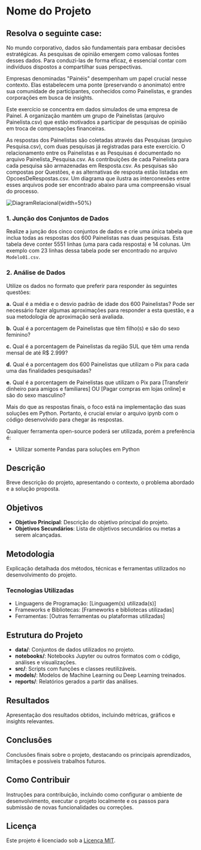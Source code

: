 # Nome do Projeto

## Resolva o seguinte case:

No mundo corporativo, dados são fundamentais para embasar decisões estratégicas. As pesquisas de opinião emergem como valiosas fontes desses dados. Para conduzi-las de forma eficaz, é essencial contar com indivíduos dispostos a compartilhar suas perspectivas.

Empresas denominadas "Painéis" desempenham um papel crucial nesse contexto. Elas estabelecem uma ponte (preservando o anonimato) entre sua comunidade de participantes, conhecidos como Painelistas, e grandes corporações em busca de insights.

Este exercício se concentra em dados simulados de uma empresa de Painel. A organização mantém um grupo de Painelistas (arquivo Painelista.csv) que estão motivados a participar de pesquisas de opinião em troca de compensações financeiras.

As respostas dos Painelistas são coletadas através das Pesquisas (arquivo Pesquisa.csv), com duas pesquisas já registradas para este exercício.
O relacionamento entre os Painelistas e as Pesquisas é documentado no arquivo Painelista_Pesquisa.csv. As contribuições de cada Painelista para cada pesquisa são armazenadas em Resposta.csv.
As pesquisas são compostas por Questões, e as alternativas de resposta estão listadas em OpcoesDeRespostas.csv.
Um diagrama que ilustra as interconexões entre esses arquivos pode ser encontrado abaixo para uma compreensão visual do processo.


![DiagramRelacional](https://github.com/raulfbr/portifolio/blob/main/projeto01/data/DiagramaRelacional.png?raw=true){width=50%}



### 1. Junção dos Conjuntos de Dados
Realize a junção dos cinco conjuntos de dados e crie uma única tabela que inclua todas as respostas dos 600 Painelistas nas duas pesquisas. Esta tabela deve conter 5551 linhas (uma para cada resposta) e 14 colunas. Um exemplo com 23 linhas dessa tabela pode ser encontrado no arquivo `Modelo01.csv`.

### 2. Análise de Dados
Utilize os dados no formato que preferir para responder às seguintes questões:

   **a.** Qual é a média e o desvio padrão de idade dos 600 Painelistas? Pode ser necessário fazer algumas aproximações para responder a esta questão, e a sua metodologia de aproximação será avaliada.

   **b.** Qual é a porcentagem de Painelistas que têm filho(s) e são do sexo feminino?

   **c.** Qual é a porcentagem de Painelistas da região SUL que têm uma renda mensal de até R$ 2.999?

   **d.** Qual é a porcentagem dos 600 Painelistas que utilizam o Pix para cada uma das finalidades pesquisadas?

   **e.** Qual é a porcentagem de Painelistas que utilizam o Pix para [Transferir dinheiro para amigos e familiares] OU [Pagar compras em lojas online] e são do sexo masculino?

Mais do que as respostas finais, o foco está na implementação das suas soluções em Python. Portanto, é crucial enviar o arquivo ipynb com o código desenvolvido para chegar às respostas.

Qualquer ferramenta open-source poderá ser utilizada, porém a preferência é:
- Utilizar somente Pandas para soluções em Python

## Descrição

Breve descrição do projeto, apresentando o contexto, o problema abordado e a solução proposta.

## Objetivos

- **Objetivo Principal**: Descrição do objetivo principal do projeto.
- **Objetivos Secundários**: Lista de objetivos secundários ou metas a serem alcançadas.

## Metodologia

Explicação detalhada dos métodos, técnicas e ferramentas utilizados no desenvolvimento do projeto.

### Tecnologias Utilizadas

- Linguagens de Programação: [Linguagem(s) utilizada(s)]
- Frameworks e Bibliotecas: [Frameworks e bibliotecas utilizadas]
- Ferramentas: [Outras ferramentas ou plataformas utilizadas]

## Estrutura do Projeto

- **data/**: Conjuntos de dados utilizados no projeto.
- **notebooks/**: Notebooks Jupyter ou outros formatos com o código, análises e visualizações.
- **src/**: Scripts com funções e classes reutilizáveis.
- **models/**: Modelos de Machine Learning ou Deep Learning treinados.
- **reports/**: Relatórios gerados a partir das análises.

## Resultados

Apresentação dos resultados obtidos, incluindo métricas, gráficos e insights relevantes.

## Conclusões

Conclusões finais sobre o projeto, destacando os principais aprendizados, limitações e possíveis trabalhos futuros.

## Como Contribuir

Instruções para contribuição, incluindo como configurar o ambiente de desenvolvimento, executar o projeto localmente e os passos para submissão de novas funcionalidades ou correções.

## Licença

Este projeto é licenciado sob a [Licença MIT](LICENSE).
